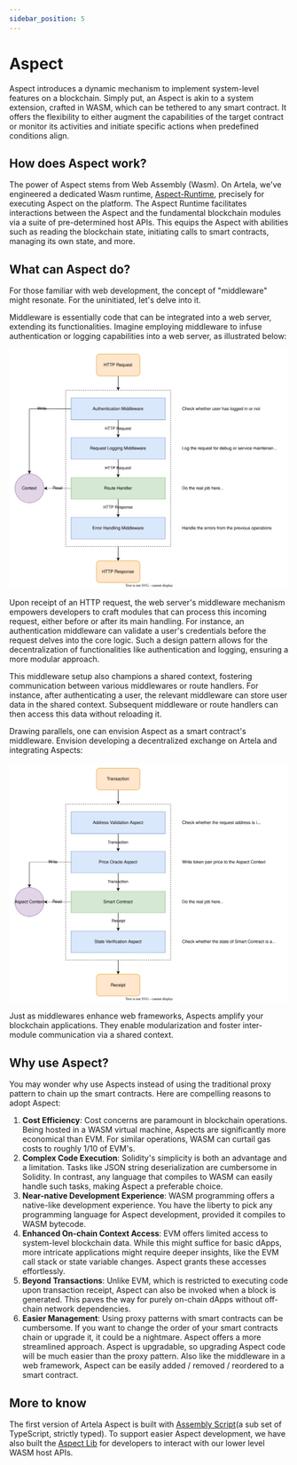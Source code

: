 ```yaml
---
sidebar_position: 5
---
```


# Aspect

Aspect introduces a dynamic mechanism to implement system-level features on a blockchain. Simply put, an Aspect is akin to a system extension, crafted in WASM, which can be tethered to any smart contract. It offers the flexibility to either augment the capabilities of the target contract or monitor its activities and initiate specific actions when predefined conditions align.

## How does Aspect work?

The power of Aspect stems from Web Assembly (Wasm). On Artela, we've engineered a dedicated Wasm runtime, [Aspect-Runtime](https://github.com/artela-network/aspect-runtime), precisely for executing Aspect on the platform. The Aspect Runtime facilitates interactions between the Aspect and the fundamental blockchain modules via a suite of pre-determined host APIs. This equips the Aspect with abilities such as reading the blockchain state, initiating calls to smart contracts, managing its own state, and more.

## What can Aspect do?

For those familiar with web development, the concept of "middleware" might resonate. For the uninitiated, let's delve into it.

Middleware is essentially code that can be integrated into a web server, extending its functionalities. Imagine employing middleware to infuse authentication or logging capabilities into a web server, as illustrated below:

![Middleware](middleware.svg)

Upon receipt of an HTTP request, the web server's middleware mechanism empowers developers to craft modules that can process this incoming request, either before or after its main handling. For instance, an authentication middleware can validate a user's credentials before the request delves into the core logic. Such a design pattern allows for the decentralization of functionalities like authentication and logging, ensuring a more modular approach.

This middleware setup also champions a shared context, fostering communication between various middlewares or route handlers. For instance, after authenticating a user, the relevant middleware can store user data in the shared context. Subsequent middleware or route handlers can then access this data without reloading it.

Drawing parallels, one can envision Aspect as a smart contract's middleware. Envision developing a decentralized exchange on Artela and integrating Aspects:

![Aspect](aspect.svg)

Just as middlewares enhance web frameworks, Aspects amplify your blockchain applications. They enable modularization and foster inter-module communication via a shared context.

## Why use Aspect?

You may wonder why use Aspects instead of using the traditional proxy pattern to chain up the smart contracts. Here are compelling reasons to adopt Aspect:

1. **Cost Efficiency**: Cost concerns are paramount in blockchain operations. Being hosted in a WASM virtual machine, Aspects are significantly more economical than EVM. For similar operations, WASM can curtail gas costs to roughly 1/10 of EVM's.
2. **Complex Code Execution**: Solidity's simplicity is both an advantage and a limitation. Tasks like JSON string deserialization are cumbersome in Solidity. In contrast, any language that compiles to WASM can easily handle such tasks, making Aspect a preferable choice.
3. **Near-native Development Experience**: WASM programming offers a native-like development experience. You have the liberty to pick any programming language for Aspect development, provided it compiles to WASM bytecode.
4. **Enhanced On-chain Context Access**: EVM offers limited access to system-level blockchain data. While this might suffice for basic dApps, more intricate applications might require deeper insights, like the EVM call stack or state variable changes. Aspect grants these accesses effortlessly.
5. **Beyond Transactions**: Unlike EVM, which is restricted to executing code upon transaction receipt, Aspect can also be invoked when a block is generated. This paves the way for purely on-chain dApps without off-chain network dependencies.
6. **Easier Management**: Using proxy patterns with smart contracts can be cumbersome. If you want to change the order of your smart contracts chain or upgrade it, it could be a nightmare. Aspect offers a more streamlined approach. Aspect is upgradable, so upgrading Aspect code will be much easier than the proxy pattern. Also like the middleware in a web framework, Aspect can be easily added / removed / reordered to a smart contract.

## More to know

The first version of Artela Aspect is built with [Assembly Script](/)(a sub set of TypeScript, strictly typed). To support easier Aspect development, we have also built the [Aspect Lib](/) for developers to interact with our lower level WASM host APIs.  

